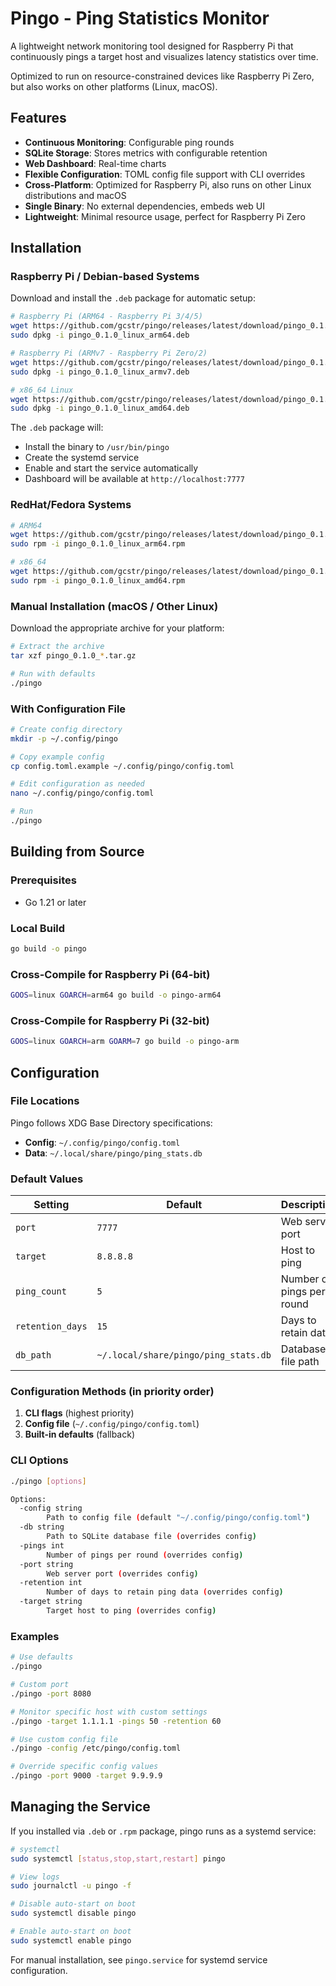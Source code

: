 # Pingo - Ping Statistics Monitor

A lightweight network monitoring tool designed for Raspberry Pi that continuously pings a target host and visualizes latency statistics over time.

Optimized to run on resource-constrained devices like Raspberry Pi Zero, but also works on other platforms (Linux, macOS).

## Features

- **Continuous Monitoring**: Configurable ping rounds
- **SQLite Storage**: Stores metrics with configurable retention
- **Web Dashboard**: Real-time charts
- **Flexible Configuration**: TOML config file support with CLI overrides
- **Cross-Platform**: Optimized for Raspberry Pi, also runs on other Linux distributions and macOS
- **Single Binary**: No external dependencies, embeds web UI
- **Lightweight**: Minimal resource usage, perfect for Raspberry Pi Zero

## Installation

### Raspberry Pi / Debian-based Systems

Download and install the `.deb` package for automatic setup:

```bash
# Raspberry Pi (ARM64 - Raspberry Pi 3/4/5)
wget https://github.com/gcstr/pingo/releases/latest/download/pingo_0.1.0_linux_arm64.deb
sudo dpkg -i pingo_0.1.0_linux_arm64.deb

# Raspberry Pi (ARMv7 - Raspberry Pi Zero/2)
wget https://github.com/gcstr/pingo/releases/latest/download/pingo_0.1.0_linux_armv7.deb
sudo dpkg -i pingo_0.1.0_linux_armv7.deb

# x86_64 Linux
wget https://github.com/gcstr/pingo/releases/latest/download/pingo_0.1.0_linux_amd64.deb
sudo dpkg -i pingo_0.1.0_linux_amd64.deb
```

The `.deb` package will:
- Install the binary to `/usr/bin/pingo`
- Create the systemd service
- Enable and start the service automatically
- Dashboard will be available at `http://localhost:7777`

### RedHat/Fedora Systems

```bash
# ARM64
wget https://github.com/gcstr/pingo/releases/latest/download/pingo_0.1.0_linux_arm64.rpm
sudo rpm -i pingo_0.1.0_linux_arm64.rpm

# x86_64
wget https://github.com/gcstr/pingo/releases/latest/download/pingo_0.1.0_linux_amd64.rpm
sudo rpm -i pingo_0.1.0_linux_amd64.rpm
```

### Manual Installation (macOS / Other Linux)

Download the appropriate archive for your platform:

```bash
# Extract the archive
tar xzf pingo_0.1.0_*.tar.gz

# Run with defaults
./pingo
```

### With Configuration File

```bash
# Create config directory
mkdir -p ~/.config/pingo

# Copy example config
cp config.toml.example ~/.config/pingo/config.toml

# Edit configuration as needed
nano ~/.config/pingo/config.toml

# Run
./pingo
```

## Building from Source

### Prerequisites

- Go 1.21 or later

### Local Build
```bash
go build -o pingo
```

### Cross-Compile for Raspberry Pi (64-bit)
```bash
GOOS=linux GOARCH=arm64 go build -o pingo-arm64
```

### Cross-Compile for Raspberry Pi (32-bit)
```bash
GOOS=linux GOARCH=arm GOARM=7 go build -o pingo-arm
```

## Configuration

### File Locations

Pingo follows XDG Base Directory specifications:

- **Config**: `~/.config/pingo/config.toml`
- **Data**: `~/.local/share/pingo/ping_stats.db`

### Default Values

| Setting | Default | Description |
|---------|---------|-------------|
| `port` | `7777` | Web server port |
| `target` | `8.8.8.8` | Host to ping |
| `ping_count` | `5` | Number of pings per round |
| `retention_days` | `15` | Days to retain data |
| `db_path` | `~/.local/share/pingo/ping_stats.db` | Database file path |

### Configuration Methods (in priority order)

1. **CLI flags** (highest priority)
2. **Config file** (`~/.config/pingo/config.toml`)
3. **Built-in defaults** (fallback)

### CLI Options

```bash
./pingo [options]

Options:
  -config string
        Path to config file (default "~/.config/pingo/config.toml")
  -db string
        Path to SQLite database file (overrides config)
  -pings int
        Number of pings per round (overrides config)
  -port string
        Web server port (overrides config)
  -retention int
        Number of days to retain ping data (overrides config)
  -target string
        Target host to ping (overrides config)
```

### Examples

```bash
# Use defaults
./pingo

# Custom port
./pingo -port 8080

# Monitor specific host with custom settings
./pingo -target 1.1.1.1 -pings 50 -retention 60

# Use custom config file
./pingo -config /etc/pingo/config.toml

# Override specific config values
./pingo -port 9000 -target 9.9.9.9
```

## Managing the Service

If you installed via `.deb` or `.rpm` package, pingo runs as a systemd service:

```bash
# systemctl
sudo systemctl [status,stop,start,restart] pingo

# View logs
sudo journalctl -u pingo -f

# Disable auto-start on boot
sudo systemctl disable pingo

# Enable auto-start on boot
sudo systemctl enable pingo
```

For manual installation, see `pingo.service` for systemd service configuration.
